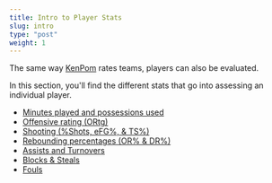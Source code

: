 ```yaml
---
title: Intro to Player Stats
slug: intro
type: "post"
weight: 1
---
```


The same way [KenPom](http://kenpom.com/) rates teams, players can also be evaluated.

In this section, you'll find the different stats that go into assessing an individual player.

* [Minutes played and possessions used](/player-stats/minutes-played)
* [Offensive rating \(ORtg\)](/player-stats/offensive-ratings)
* [Shooting \(%Shots, eFG%, & TS%\)](/player-stats/shooting)
* [Rebounding percentages \(OR% & DR%\)](/player-stats/rebounding)
* [Assists and Turnovers](/player-stats/assists-and-turnovers)
* [Blocks & Steals](/player-stats/blocks-and-steals)
* [Fouls](/player-stats/fouls)

